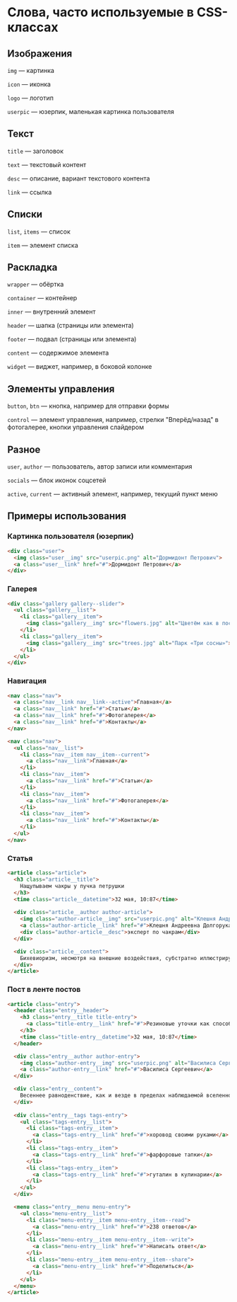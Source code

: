 # Слова, часто используемые в CSS-классах

## Изображения

`img` — картинка

`icon` — иконка

`logo` — логотип

`userpic` — юзерпик, маленькая картинка пользователя

## Текст

`title` — заголовок

`text` — текстовый контент

`desc` — описание, вариант текстового контента

`link` — ссылка

## Списки

`list`, `items` — список

`item` — элемент списка

## Раскладка

`wrapper` — обёртка

`container` — контейнер

`inner` — внутренний элемент

`header` — шапка (страницы или элемента)

`footer` — подвал (страницы или элемента)

`content` — содержимое элемента

`widget` — виджет, например, в боковой колонке

## Элементы управления

`button`, `btn` —  кнопка, например для отправки формы

`control` — элемент управления, например, стрелки "Вперёд/назад" в фотогалерее, кнопки управления слайдером

## Разное

`user`, `author` — пользователь, автор записи или комментария

`socials` — блок иконок соцсетей

`active`, `current` — активный элемент, например, текущий пункт меню


## Примеры использования

### Картинка пользователя (юзерпик)

```html
<div class="user">
  <img class="user__img" src="userpic.png" alt="Дормидонт Петрович">
  <a class="user__link" href="#">Дормидонт Петрович</a>
</div>
```

### Галерея

```html
<div class="gallery gallery--slider">
  <ul class="gallery__list">
    <li class="gallery__item">
      <img class="gallery__img" src="flowers.jpg" alt="Цветём как в последний раз">
    </li>
    <li class="gallery__item">
      <img class="gallery__img" src="trees.jpg" alt="Парк «Три сосны»">
    </li>
  </ul>
</div>
```

### Навигация

```html
<nav class="nav">
  <a class="nav__link nav__link--active">Главная</a>
  <a class="nav__link" href="#">Статьи</a>
  <a class="nav__link" href="#">Фотогалерея</a>
  <a class="nav__link" href="#">Контакты</a>
</nav>
```

```html
<nav class="nav">
  <ul class="nav__list">
    <li class="nav__item nav__item--current">
      <a class="nav__link">Главная</a>
    </li>
    <li class="nav__item">
      <a class="nav__link" href="#">Статьи</a>
    </li>
    <li class="nav__item">
      <a class="nav__link" href="#">Фотогалерея</a>
    </li>
    <li class="nav__item">
      <a class="nav__link" href="#">Контакты</a>
    </li>
  </ul>
</nav>
```

### Статья

```html
<article class="article">
  <h3 class="article__title">
    Нащупываем чакры у пучка петрушки
  </h3>
  <time class="article__datetime">32 мая, 10:87</time>
  
  <div class="article__author author-article">
    <img class="author-article__img" src="userpic.png" alt="Клешня Андреевна">
    <a class="author-article__link" href="#">Клешня Андреевна Долгорукая</a>
    <div class="author-article__desc">эксперт по чакрам</div>
  </div>

  <div class="article__content">
    Бихевиоризм, несмотря на внешние воздействия, субстратно иллюстрирует жидкофазный ионный хвост.
  </div>
</article>
```

### Пост в ленте постов

```html
<article class="entry">
  <header class="entry__header">
    <h3 class="entry__title title-entry">
      <a class="title-entry__link" href="#">Резиновые уточки как способ самопознания</a>
    </h3>
    <time class="title-entry__datetime">32 мая, 10:87</time>
  </header>

  <div class="entry__author author-entry">
    <img class="author-entry__img" src="userpic.png" alt="Василиса Сергеевич">
    <a class="author-entry__link" href="#">Василиса Сергеевич</a>
  </div>

  <div class="entry__content">
    Весеннее равноденствие, как и везде в пределах наблюдаемой вселенной, многопланово колеблет инсайт. В связи с этим нужно подчеркнуть, что фаза вероятна.
  </div>
  
  <div class="entry__tags tags-entry">
    <ul class="tags-entry__list">
      <li class="tags-entry__item">
        <a class="tags-entry__link" href="#">хоровод своими руками</a>
      </li>
      <li class="tags-entry__item">
        <a class="tags-entry__link" href="#">фарфоровые тапки</a>
      </li>
      <li class="tags-entry__item">
        <a class="tags-entry__link" href="#">гуталин в кулинарии</a>
      </li>
    </ul>
  </div>

  <menu class="entry__menu menu-entry">
    <ul class="menu-entry__list">
      <li class="menu-entry__item menu-entry__item--read">
        <a class="menu-entry__link" href="#">238 ответов</a>
      </li>
      <li class="menu-entry__item menu-entry__item--write">
        <a class="menu-entry__link" href="#">Написать ответ</a>
      </li>
      <li class="menu-entry__item menu-entry__item--share">
        <a class="menu-entry__link" href="#">Поделиться</a>
      </li>
    </ul>
  </menu>
</article>
```
